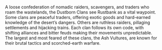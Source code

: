 A loose confederation of nomadic raiders, scavengers, and traders who roam the wastelands, the Dustborn Clans see Rustbank as a vital waypoint. Some clans are peaceful traders, offering exotic goods and hard-earned knowledge of the desert’s dangers. Others are ruthless raiders, pillaging settlements and hijacking trains. Each clan follows its own code, with shifting alliances and bitter feuds making their movements unpredictable. The largest and most feared of these clans, the Ash Vultures, are known for their brutal tactics and scorched-earth warfare.
